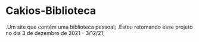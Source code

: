 # Cakios-Biblioteca
.Um site que contém uma biblioteca pessoal;
.Estou retomando esse projeto no dia 3 de dezembro de 2021 - 3/12/21;

